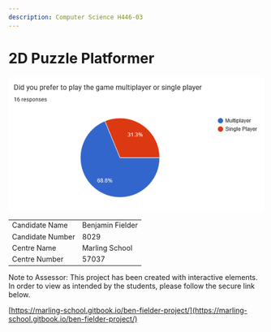 ```yaml
---
description: Computer Science H446-03
---
```


# 2D Puzzle Platformer

![](<.gitbook/assets/image (2).png>)

|                  |                  |
| ---------------- | ---------------- |
| Candidate Name   | Benjamin Fielder |
| Candidate Number | 8029             |
| Centre Name      | Marling School   |
| Centre Number    | 57037            |

Note to Assessor: This project has been created with interactive elements. In order to view as intended by the students, please follow the secure link below.

[https://marling-school.gitbook.io/ben-fielder-project/](https://marling-school.gitbook.io/ben-fielder-project/)
